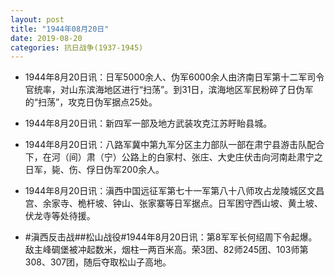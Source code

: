 ```yaml
---
layout: post
title: "1944年08月20日"
date: 2019-08-20
categories: 抗日战争(1937-1945)
---
```


<meta name="referrer" content="no-referrer" />

- 1944年8月20日讯：日军5000余人、伪军6000余人由济南日军第十二军司令官统率，对山东滨海地区进行“扫荡”。到31日，滨海地区军民粉碎了日伪军的“扫荡”，攻克日伪军据点25处。 

- 1944年8月20日讯：新四军一部及地方武装攻克江苏盱眙县城。 

- 1944年8月20日讯：八路军冀中第九军分区主力部队一部在肃宁县游击队配合下，在河（间）肃（宁）公路上的白家村、张庄、大史庄伏击向河南赴肃宁之日军，毙、伤、俘日伪军200余人。 

- 1944年8月20日讯：滇西中国远征军第七十一军第八十八师攻占龙陵城区文昌宫、余家寺、桅杆坡、钟山、张家寨等日军据点。日军困守西山坡、黄土坡、伏龙寺等处待援。 

- #滇西反击战##松山战役#1944年8月20日讯：第8军军长何绍周下令起爆。敌主峰碉堡被冲起数米，烟柱一两百米高。荣3团、82师245团、103师第308、307团，随后夺取松山子高地。 

